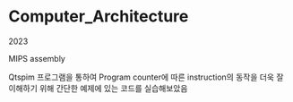 # Computer_Architecture

2023

MIPS assembly

Qtspim 프로그램을 통하여 Program counter에 따른 instruction의 동작을 더욱 잘 이해하기 위해 간단한 예제에 있는 코드를 실습해보았음
